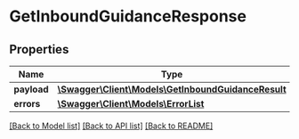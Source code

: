 # GetInboundGuidanceResponse

## Properties
Name | Type | Description | Notes
------------ | ------------- | ------------- | -------------
**payload** | [**\Swagger\Client\Models\GetInboundGuidanceResult**](GetInboundGuidanceResult.md) |  | [optional] 
**errors** | [**\Swagger\Client\Models\ErrorList**](ErrorList.md) |  | [optional] 

[[Back to Model list]](../../README.md#documentation-for-models) [[Back to API list]](../../README.md#documentation-for-api-endpoints) [[Back to README]](../../README.md)

